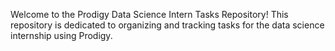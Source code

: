Welcome to the Prodigy Data Science Intern Tasks Repository! This repository is dedicated to organizing and tracking tasks for the data science internship using Prodigy.
